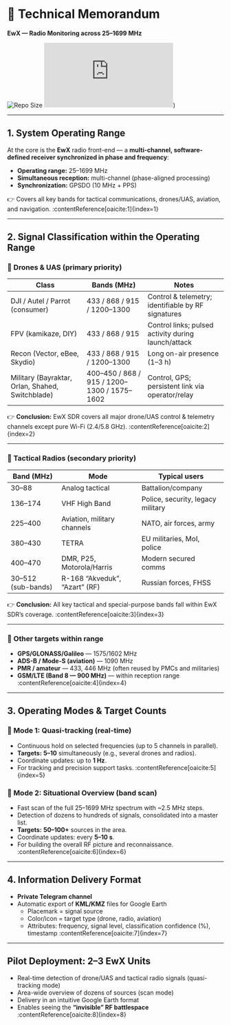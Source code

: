 # 📑 Technical Memorandum  
**EwX — Radio Monitoring across 25–1699 MHz**

![Repo Size](https://img.shields.io/github/repo-size/EwX-TraceGrid/ewx-tracegrid)
![Last Commit](https://github.com/EwX-TraceGrid/ewx-tracegrid/blob/main/TechMemo.md))

---

## 1. System Operating Range
At the core is the **EwX** radio front-end — a **multi-channel, software-defined receiver synchronized in phase and frequency**:

- **Operating range:** 25–1699 MHz  
- **Simultaneous reception:** multi-channel (phase-aligned processing)  
- **Synchronization:** GPSDO (10 MHz + PPS)

👉 Covers all key bands for tactical communications, drones/UAS, aviation, and navigation.  :contentReference[oaicite:1]{index=1}

---

## 2. Signal Classification within the Operating Range

### 🔹 Drones & UAS (primary priority)

| Class | Bands (MHz) | Notes |
|---|---|---|
| DJI / Autel / Parrot (consumer) | 433 / 868 / 915 / 1200–1300 | Control & telemetry; identifiable by RF signatures |
| FPV (kamikaze, DIY) | 433 / 868 / 915 | Control links; pulsed activity during launch/attack |
| Recon (Vector, eBee, Skydio) | 433 / 868 / 915 / 1200–1300 | Long on-air presence (1–3 h) |
| Military (Bayraktar, Orlan, Shahed, Switchblade) | 400–450 / 868 / 915 / 1200–1300 / 1575–1602 | Control, GPS; persistent link via operator/relay |

👉 **Conclusion:** EwX SDR covers all major drone/UAS control & telemetry channels except pure Wi-Fi (2.4/5.8 GHz).  :contentReference[oaicite:2]{index=2}

---

### 🔹 Tactical Radios (secondary priority)

| Band (MHz) | Mode | Typical users |
|---|---|---|
| 30–88 | Analog tactical | Battalion/company |
| 136–174 | VHF High Band | Police, security, legacy military |
| 225–400 | Aviation, military channels | NATO, air forces, army |
| 380–430 | TETRA | EU militaries, MoI, police |
| 400–470 | DMR, P25, Motorola/Harris | Modern secured comms |
| 30–512 (sub-bands) | R-168 “Akveduk”, “Azart” (RF) | Russian forces, FHSS |

👉 **Conclusion:** All key tactical and special-purpose bands fall within EwX SDR’s coverage.  :contentReference[oaicite:3]{index=3}

---

### 🔹 Other targets within range
- **GPS/GLONASS/Galileo** — 1575/1602 MHz  
- **ADS-B / Mode-S (aviation)** — 1090 MHz  
- **PMR / amateur** — 433, 446 MHz (often reused by PMCs and militaries)  
- **GSM/LTE (Band 8 — 900 MHz)** — within reception range  :contentReference[oaicite:4]{index=4}

---

## 3. Operating Modes & Target Counts

### 🔸 Mode 1: **Quasi-tracking (real-time)**
- Continuous hold on selected frequencies (up to 5 channels in parallel).  
- **Targets:** **5–10** simultaneously (e.g., several drones and radios).  
- Coordinate updates: up to **1 Hz**.  
- For tracking and precision support tasks.  :contentReference[oaicite:5]{index=5}

### 🔸 Mode 2: **Situational Overview (band scan)**
- Fast scan of the full 25–1699 MHz spectrum with ~2.5 MHz steps.  
- Detection of dozens to hundreds of signals, consolidated into a master list.  
- **Targets:** **50–100+** sources in the area.  
- Coordinate updates: every **5–10 s**.  
- For building the overall RF picture and reconnaissance.  :contentReference[oaicite:6]{index=6}

---

## 4. Information Delivery Format
- **Private Telegram channel**  
- Automatic export of **KML/KMZ** files for Google Earth  
  - Placemark = signal source  
  - Color/icon = target type (drone, radio, aviation)  
  - Attributes: frequency, signal level, classification confidence (%), timestamp  :contentReference[oaicite:7]{index=7}

---

## Pilot Deployment: 2–3 EwX Units
- Real-time detection of drone/UAS and tactical radio signals (quasi-tracking mode)  
- Area-wide overview of dozens of sources (scan mode)  
- Delivery in an intuitive Google Earth format  
- Enables seeing the **“invisible” RF battlespace**  :contentReference[oaicite:8]{index=8}
